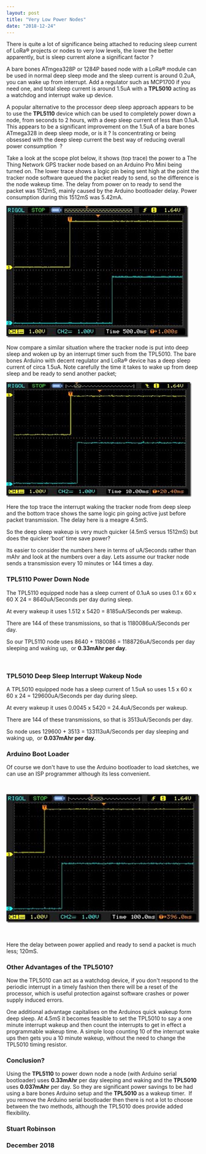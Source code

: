 ```yaml
---
layout: post
title: "Very Low Power Nodes"
date: "2018-12-24"
---
```


There is quite a lot of significance being attached to reducing sleep current of LoRa® projects or nodes to very low levels, the lower the better apparently, but is sleep current alone a significant factor ?

A bare bones ATmgea328P or 1284P based node with a LoRa® module can be used in normal deep sleep mode and the sleep current is around 0.2uA, you can wake up from interrupt. Add a regulator such as MCP1700 if you need one, and total sleep current is around 1.5uA with a **TPL5010** acting as a watchdog and interrupt wake up device.

A popular alternative to the processor deep sleep approach appears to be to use the **TPL5110** device which can be used to completely power down a node, from seconds to 2 hours, with a deep sleep current of less than 0.1uA. This appears to be a significant improvement on the 1.5uA of a bare bones ATmega328 in deep sleep mode, or is it ? Is concentrating or being obsessed with the deep sleep current the best way of reducing overall power consumption  ?

Take a look at the scope plot below, it shows (top trace) the power to a The Thing Network GPS tracker node based on an Arduino Pro Mini being turned on. The lower trace shows a logic pin being sent high at the point the tracker node software queued the packet ready to send, so the difference is the node wakeup time. The delay from power on to ready to send the packet was 1512mS, mainly caused by the Arduino bootloader delay. Power consumption during this 1512mS was 5.42mA.
 

![BootloaderPowerUp](/images/BootloaderPowerUp_thumb.jpg "BootloaderPowerUp")
 

Now compare a similar situation where the tracker node is put into deep sleep and woken up by an interrupt timer such from the TPL5010. The bare bones Arduino with decent regulator and LoRa® device has a deep sleep current of circa 1.5uA. Note carefully the time it takes to wake up from deep sleep and be ready to send another packet;
 

![DeepSleepWakeUp](/images/DeepSleepWakeUp_thumb.jpg "DeepSleepWakeUp")
 

Here the top trace the interrupt waking the tracker node from deep sleep and the bottom trace shows the same logic pin going active just before packet transmission. The delay here is a meagre 4.5mS.

So the deep sleep wakeup is very much quicker (4.5mS versus 1512mS) but does the quicker ‘boot’ time save power?

Its easier to consider the numbers here in terms of uA/Seconds rather than mAhr and look at the numbers over a day. Lets assume our tracker node sends a transmission every 10 minutes or 144 times a day.

### TPL5110 Power Down Node

The TPL5110 equipped node has a sleep current of 0.1uA so uses 0.1 x 60 x 60 X 24 = 8640uA/Seconds per day during sleep.

At every wakeup it uses 1.512 x 5420 = 8185uA/Seconds per wakeup.

There are 144 of these transmissions, so that is 1180086uA/Seconds per day.

So our TPL5110 node uses 8640 + 1180086 = 1188726uA/Seconds per day sleeping and waking up,  or **0.33mAhr per day**.

 

### TPL5010 Deep Sleep Interrupt Wakeup Node

A TPL5010 equipped node has a sleep current of 1.5uA so uses 1.5 x 60 x 60 x 24 = 129600uA/Seconds per day during sleep.

At every wakeup it uses 0.0045 x 5420 = 24.4uA/Seconds per wakeup.

There are 144 of these transmissions, so that is 3513uA/Seconds per day.

So node uses 129600 + 3513 = 133113uA/Seconds per day sleeping and waking up,  or **0.037mAhr per day**.

### Arduino Boot Loader

Of course we don't have to use the Arduino bootloader to load sketches, we can use an ISP programmer although its less convenient.

 

![NoBootloaderPowerUp](/images/NoBootloaderPowerUp_thumb.jpg "NoBootloaderPowerUp")

 

Here the delay between power applied and ready to send a packet is much less; 120mS.

### Other Advantages of the TPL5010?

Now the TPL5010 can act as a watchdog device, if you don't respond to the periodic interrupt in a timely fashion then there will be a reset of the processor, which is useful protection against software crashes or power supply induced errors.

One additional advantage capitalises on the Arduinos quick wakeup form deep sleep. At 4.5mS it becomes feasible to set the TPL5010 to say a one minute interrupt wakeup and then count the interrupts to get in effect a programmable wakeup time. A simple loop counting 10 of the interrupt wake ups then gets you a 10 minute wakeup, without the need to change the TPL5010 timing resistor.

### Conclusion?

Using the **TPL5110** to power down node a node (with Arduino serial bootloader) uses **0.33mAhr** per day sleeping and waking and the **TPL5010** uses **0.037mAhr** per day. So they are significant power savings to be had using a bare bones Arduino setup and the **TPL5010** as a wakeup timer.  If you remove the Arduino serial bootloader then there is not a lot to choose between the two methods, although the TPL5010 does provide added flexibility.

### Stuart Robinson

### December 2018
